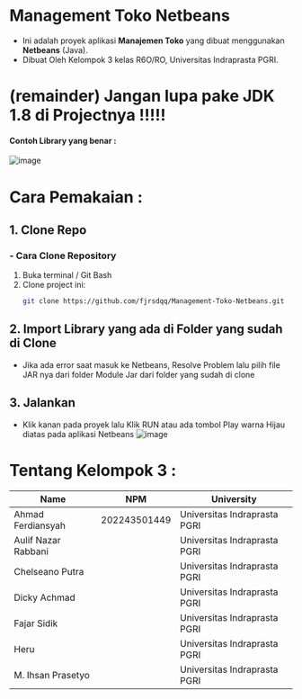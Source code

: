 # Management Toko Netbeans

- Ini adalah proyek aplikasi **Manajemen Toko** yang dibuat menggunakan **Netbeans** (Java).
- Dibuat Oleh Kelompok 3 kelas R6O/RO, Universitas Indraprasta PGRI.
# (remainder) Jangan lupa pake JDK 1.8 di Projectnya !!!!!
#### Contoh Library yang benar : 
![image](https://github.com/user-attachments/assets/1e71014a-f711-4dcd-8efa-5f10da2d8397)


# Cara Pemakaian :

## 1. Clone Repo
### - Cara Clone Repository
1. Buka terminal / Git Bash
2. Clone project ini:
   ```bash
   git clone https://github.com/fjrsdqq/Management-Toko-Netbeans.git

   
## 2. Import Library yang ada di Folder yang sudah di Clone
- Jika ada error saat masuk ke Netbeans, Resolve Problem lalu pilih file JAR nya dari folder Module Jar dari folder yang sudah di clone
  
## 3.  Jalankan
- Klik kanan pada proyek lalu Klik RUN atau ada tombol Play warna Hijau diatas pada aplikasi Netbeans
  ![image](https://github.com/user-attachments/assets/fa5c0a47-198a-4de4-b29c-cdf763d960cc)


# Tentang Kelompok 3 :
| Name                       |NPM                | University                                |
|----------------------------|-------------------|-------------------------------------------|
| Ahmad Ferdiansyah          | 202243501449      | Universitas Indraprasta PGRI              |
| Aulif Nazar Rabbani        |                   | Universitas Indraprasta PGRI              |
| Chelseano Putra            |                   | Universitas Indraprasta PGRI              |
| Dicky Achmad               |                   | Universitas Indraprasta PGRI              |
| Fajar Sidik                |                   | Universitas Indraprasta PGRI              |
|Heru                        |                   | Universitas Indraprasta PGRI              |
| M. Ihsan Prasetyo          |                   | Universitas Indraprasta PGRI              |


  

